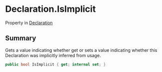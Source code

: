 # Declaration.IsImplicit

Property in [Declaration](/api/csharp/yarn.compiler.declaration.md)

## Summary


Gets a value indicating whether get or sets a value indicating
whether this Declaration was implicitly inferred from usage.


```csharp
public bool IsImplicit { get; internal set; }
```


